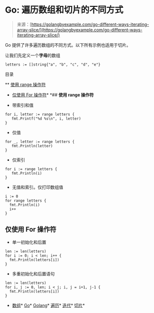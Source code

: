 <!--yml

分类: 未分类

日期: 2024-10-13 06:01:59

-->

# Go: 遍历数组和切片的不同方式

> 来源：[https://golangbyexample.com/go-different-ways-iterating-array-slice/](https://golangbyexample.com/go-different-ways-iterating-array-slice/)

Go 提供了许多遍历数组的不同方式。以下所有示例也适用于切片。

让我们先定义一个**字母**的数组

```
letters := []string{"a", "b", "c", "d", "e"}
```

目录

**   [使用 range 操作符](#Using_the_range_operator "使用 range 操作符")

+   [仅使用 For 操作符](#Using_Only_For_operator "仅使用 For 操作符")*  *## **使用 range 操作符**

+   带索引和值

```
for i, letter := range letters {
   fmt.Printf("%d %s\n", i, letter)
}
```

+   仅值

```
for _, letter := range letters {
   fmt.Println(letter)
}
```

+   仅索引

```
for i := range letters {
   fmt.Println(i)
}
```

+   无值和索引。仅打印数组值

```
i := 0
for range letters {
  fmt.Println(i)
  i++
}
```

## **仅使用 For 操作符**

+   单一初始化和后置

```
len := len(letters)
for i := 0; i < len; i++ {
  fmt.Println(letters[i])
}
```

+   多重初始化和后置语句

```
len := len(letters)
for i, j := 0, len; i < j; i, j = i+1, j-1 {
  fmt.Println(letters[i])
}
```

+   [数组](https://golangbyexample.com/tag/array/)*   [Go](https://golangbyexample.com/tag/go/)*   [Golang](https://golangbyexample.com/tag/golang/)*   [遍历](https://golangbyexample.com/tag/iterating/)*   [迭代](https://golangbyexample.com/tag/iteration/)*   [切片](https://golangbyexample.com/tag/slice/)*
